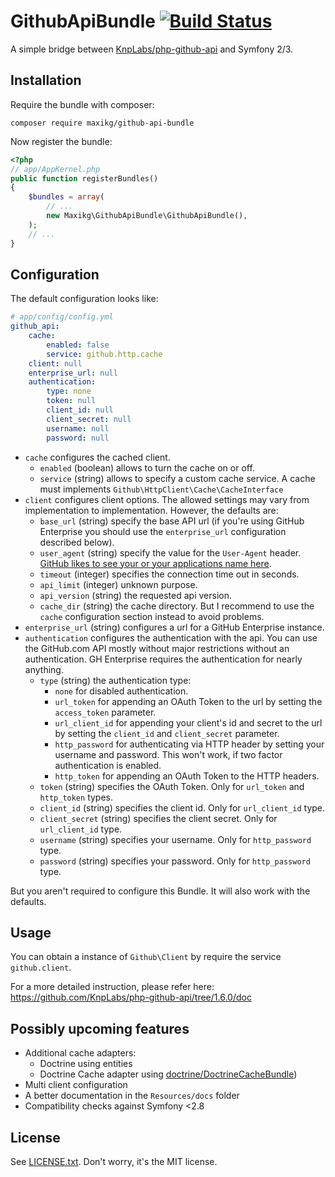 # GithubApiBundle [![Build Status](https://travis-ci.org/maxikg/github-api-bundle.svg?branch=master)](https://travis-ci.org/maxikg/github-api-bundle)

A simple bridge between
[KnpLabs/php-github-api](https://github.com/KnpLabs/php-github-api) and
Symfony 2/3.

## Installation

Require the bundle with composer:

```
composer require maxikg/github-api-bundle
```

Now register the bundle:

```php
<?php
// app/AppKernel.php
public function registerBundles()
{
    $bundles = array(
        // ...
        new Maxikg\GithubApiBundle\GithubApiBundle(),
    );
    // ...
}
```

## Configuration

The default configuration looks like:

```yaml
# app/config/config.yml
github_api:
    cache:
        enabled: false
        service: github.http.cache
    client: null
    enterprise_url: null
    authentication:
        type: none
        token: null
        client_id: null
        client_secret: null
        username: null
        password: null
```

 * `cache` configures the cached client.
    * `enabled` (boolean) allows to turn the cache on or off.
    * `service` (string) allows to specify a custom cache service. A
      cache must implements `Github\HttpClient\Cache\CacheInterface`
 * `client` configures client options. The allowed settings may vary
    from implementation to implementation. However, the defaults are:
    * `base_url` (string) specify the base API url (if you're using
      GitHub Enterprise you should use the `enterprise_url`
      configuration described below).
    * `user_agent` (string) specify the value for the `User-Agent`
      header.
      [GitHub likes to see your or your applications name here](https://developer.github.com/v3/#user-agent-required).
    * `timeout` (integer) specifies the connection time out in seconds.
    * `api_limit` (integer) unknown purpose.
    * `api_version` (string) the requested api version.
    * `cache_dir` (string) the cache directory. But I recommend to use
      the `cache` configuration section instead to avoid problems.
 * `enterprise_url` (string) configures a url for a GitHub Enterprise
   instance.
 * `authentication` configures the authentication with the api. You can
   use the GitHub.com API mostly without major restrictions without an
   authentication. GH Enterprise requires the authentication for nearly
   anything.
    * `type` (string) the authentication type:
      * `none` for disabled authentication.
      * `url_token` for appending an OAuth Token to the url by setting
        the `access_token` parameter.
      * `url_client_id` for appending your client's id and secret to
        the url by setting the `client_id` and `client_secret`
        parameter.
      * `http_password` for authenticating via HTTP header by setting
        your username and password. This won't work, if two factor
        authentication is enabled.
      * `http_token` for appending an OAuth Token to the HTTP headers.
    * `token` (string) specifies the OAuth Token. Only for `url_token`
      and `http_token` types.
    * `client_id` (string) specifies the client id. Only for
      `url_client_id` type.
    * `client_secret` (string) specifies the client secret. Only for
      `url_client_id` type.
    * `username` (string) specifies your username. Only for
      `http_password` type.
    * `password` (string) specifies your password. Only for
      `http_password` type.

But you aren't required to configure this Bundle. It will also work
with the defaults.

## Usage

You can obtain a instance of `Github\Client` by require the service
`github.client`.

For a more detailed instruction, please refer here:
https://github.com/KnpLabs/php-github-api/tree/1.6.0/doc

## Possibly upcoming features

 * Additional cache adapters:
   * Doctrine using entities
   * Doctrine Cache adapter using
     [doctrine/DoctrineCacheBundle](https://github.com/doctrine/DoctrineCacheBundle))
 * Multi client configuration
 * A better documentation in the `Resources/docs` folder
 * Compatibility checks against Symfony <2.8

## License

See [LICENSE.txt](./LICENSE.txt). Don't worry, it's the MIT license.
